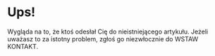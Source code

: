 # Ups! #
Wygląda na to, że ktoś odesłał Cię do nieistniejącego artykułu.
Jeżeli uważasz to za istotny problem, zgłoś go niezwłocznie do WSTAW KONTAKT.
